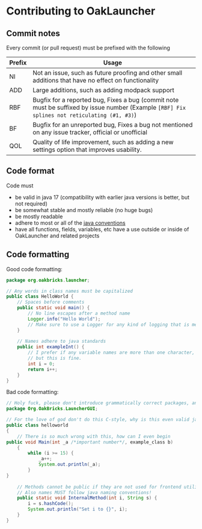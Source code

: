 # Contributing to OakLauncher

## Commit notes
Every commit (or pull request) must be prefixed with the following

| Prefix | Usage                                                                                                                                        |
|--------|----------------------------------------------------------------------------------------------------------------------------------------------|
| NI     | Not an issue, such as future proofing and other small additions that have no effect on functionality                                         |
| ADD    | Large additions, such as adding modpack support                                                                                              |
| RBF    | Bugfix for a reported bug, Fixes a bug (commit note must be suffixed by issue number (Example `[RBF] Fix splines not reticulating (#1, #3)`) |
| BF     | Bugfix for an unreported bug, Fixes a bug not mentioned on any issue tracker, official or unofficial                                         |
| QOL    | Quality of life improvement, such as adding a new settings option that improves usability.                                                   |


## Code format
Code must
- be valid in java 17 (compatibility with earlier java versions is better, but not required)
- be somewhat stable and mostly reliable (no huge bugs)
- be mostly readable
- adhere to most or all of the [java conventions](https://www.oracle.com/java/technologies/javase/codeconventions-namingconventions.html)
- have all functions, fields, variables, etc have a use outside or inside of OakLauncher and related projects

## Code formatting

Good code formatting:
```java
package org.oakbricks.launcher;

// Any words in class names must be capitalized
public class HelloWorld {
    // Spaces before comments
    public static void main() {
        // No line escapes after a method name
        Logger.info("Hello World");
        // Make sure to use a Logger for any kind of logging that is meant to be shown in a stable release, or even a snapshot (any build from CI), but System.out is allowed for temporary debugging
    }
    
    // Names adhere to java standards
    public int exampleInt() {
        // I prefer if any variable names are more than one character,
        // but this is fine.
        int i = 0;
        return i++;
    }
}
```

Bad code formatting:
```java
// Holy fuck, please don't introduce grammatically correct packages, and don't mention GUI in the package where the Main class is (org.oakbricks.launcher)
package Org.OakBricks.LauncherGUI;

// For the love of god don't do this C-style, why is this even valid java
public class helloworld
{
    // There is so much wrong with this, how can I even begin
public void Main(int _a /*important number*/, example_class b)
    {
        while (i >= 15) {
            _a++;
            System.out.println(_a);
        }
}
    
    // Methods cannot be public if they are not used for frontend utilities!
    // Also names MUST follow java naming conventions!
    public static void InternalMethod(int i, String s) {
        i = s.hashCode();
        System.out.println("Set i to {}", i);
    }
}
```